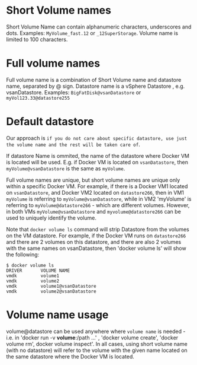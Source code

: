 # Short Volume names
Short Volume Name can contain alphanumeric characters, underscores and dots. Examples: `MyVolume_fast.12` or `_12SuperStorage`.
Volume name is limited to 100 characters. 

# Full volume names
Full volume name is a combination of Short Volume name and datastore name, separated by @ sign.
Datastore name is a vSphere Datastore , e.g. vsanDatastore. Examples: `BigFatDisk@vsanDatastore` or `myVol123.33@datastore255`


# Default datastore 

Our approach is `if you do not care about specific datastore, use just the volume name and the rest will be taken care of`.

If datastore Name is ommited, the name of the datastore where Docker VM is located will be used.
E.g. if Docker VM is located on `vsanDatastore`, then 
`myVolume@vsanDatastore` is the same as `myVolume`. 

Full volume names are unique, but short volume names are unique only within a specific Docker VM. For example, if there is a Docker VM1 located on
`vsanDatastore`, and Docker VM2 located on `datastore266`, then in VM1 `myVolume` is referring to `myVolume@vsanDatastore`, while in VM2 'myVolume' is referring
to `myVolume@datastore266` - which are different volumes. However, in both VMs `myVolume@vsanDatastore` and `myvolume@datastore266` can be used to 
uniquely identify the volume.

Note that `docker volume ls` command will strip Datastore from the volumes on the VM datastore. For example, if the Docker VM runs on `datastore266`
and there are 2 volumes on this datastore, and there are also 2 volumes with the same names on vsanDatastore, then 'docker volume ls' will show
the following:
```
$ docker volume ls
DRIVER       VOLUME NAME
vmdk         volume1
vmdk         volume2
vmdk         volume1@vsanDatastore
vmdk         volume2@vsanDatastore
```

# Volume name usage
volume@datastore can be used anywhere where `volume name` is needed - i.e. in 'docker run -v **volume**:/path ...' ,
'docker volume create', 'docker volume rm', docker volume inspect'. In all cases, using short volume name (with no datastore) will refer to the volume 
with the given name located on the same datastore where the Docker VM is located.

